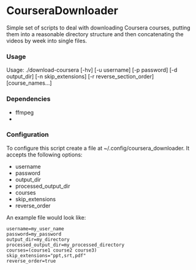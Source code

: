 CourseraDownloader
==================

Simple set of scripts to deal with downloading Coursera courses, putting them into
a reasonable directory structure and then concatenating the videos by week into single
files.

### Usage

Usage: ./download-coursera [-hv] [-u username] [-p password] [-d output_dir] [-n skip_extensions] [-r reverse_section_order] [course_names...]

### Dependencies

- ffmpeg
-

### Configuration

To configure this script create a file at ~/.config/coursera_downloader.  It accepts
the following options:

- username
- password
- output_dir
- processed_output_dir
- courses
- skip_extensions
- reverse_order

An example file would look like:

```
username=my_user_name
password=my_password
output_dir=my_directory
processed_output_dir=my_processed_directory
courses=(course1 course2 course3)
skip_extensions="ppt,srt,pdf"
reverse_order=true
```
